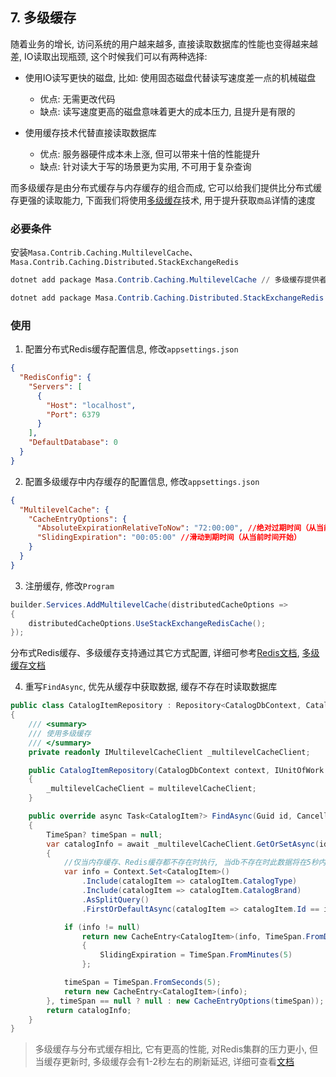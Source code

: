 ## 7. 多级缓存

随着业务的增长, 访问系统的用户越来越多, 直接读取数据库的性能也变得越来越差, IO读取出现瓶颈, 这个时候我们可以有两种选择:

* 使用IO读写更快的磁盘, 比如: 使用固态磁盘代替读写速度差一点的机械磁盘
  * 优点: 无需更改代码
  * 缺点: 读写速度更高的磁盘意味着更大的成本压力, 且提升是有限的

* 使用缓存技术代替直接读取数据库
  * 优点: 服务器硬件成本未上涨, 但可以带来十倍的性能提升
  * 缺点: 针对读大于写的场景更为实用, 不可用于复杂查询

而多级缓存是由分布式缓存与内存缓存的组合而成, 它可以给我们提供比分布式缓存更强的读取能力, 下面我们将使用[多级缓存](/framework/building-blocks/caching/multilevel-cache)技术, 用于提升获取`商品`详情的速度

### 必要条件

安装`Masa.Contrib.Caching.MultilevelCache`、`Masa.Contrib.Caching.Distributed.StackExchangeRedis`

```powershell
dotnet add package Masa.Contrib.Caching.MultilevelCache // 多级缓存提供者

dotnet add package Masa.Contrib.Caching.Distributed.StackExchangeRedis //分布式Redis缓存提供者
```

### 使用

1. 配置分布式Redis缓存配置信息, 修改`appsettings.json`

```appsettings.json
{
  "RedisConfig": {
    "Servers": [
      {
        "Host": "localhost",
        "Port": 6379
      }
    ],
    "DefaultDatabase": 0
  }
}
```

2. 配置多级缓存中内存缓存的配置信息, 修改`appsettings.json`

```appsettings.json
{
  "MultilevelCache": {
    "CacheEntryOptions": {
      "AbsoluteExpirationRelativeToNow": "72:00:00", //绝对过期时间（从当前时间算起）
      "SlidingExpiration": "00:05:00" //滑动到期时间（从当前时间开始）
    }
  }
}
```

3. 注册缓存, 修改`Program`

```csharp
builder.Services.AddMultilevelCache(distributedCacheOptions =>
{
    distributedCacheOptions.UseStackExchangeRedisCache();
});
```

分布式Redis缓存、多级缓存支持通过其它方式配置, 详细可参考[Redis文档](/framework/building-blocks/caching/stackexchange-redis), [多级缓存文档](/framework/building-blocks/caching/multilevel-cache) 

4. 重写`FindAsync`, 优先从缓存中获取数据, 缓存不存在时读取数据库

```csharp
public class CatalogItemRepository : Repository<CatalogDbContext, CatalogItem, Guid>, ICatalogItemRepository
{
    /// <summary>
    /// 使用多级缓存
    /// </summary>
    private readonly IMultilevelCacheClient _multilevelCacheClient;

    public CatalogItemRepository(CatalogDbContext context, IUnitOfWork unitOfWork, IMultilevelCacheClient multilevelCacheClient) : base(context, unitOfWork)
    {
        _multilevelCacheClient = multilevelCacheClient;
    }

    public override async Task<CatalogItem?> FindAsync(Guid id, CancellationToken cancellationToken = default)
    {
        TimeSpan? timeSpan = null;
        var catalogInfo = await _multilevelCacheClient.GetOrSetAsync(id.ToString(), () =>
        {
            //仅当内存缓存、Redis缓存都不存在时执行, 当db不存在时此数据将在5秒内被再次访问时将直接返回`null`, 如果db存在则写入`redis`, 写入内存缓存 (并设置滑动过期: 5分钟, 绝对过期时间: 3小时)
            var info = Context.Set<CatalogItem>()
                .Include(catalogItem => catalogItem.CatalogType)
                .Include(catalogItem => catalogItem.CatalogBrand)
                .AsSplitQuery()
                .FirstOrDefaultAsync(catalogItem => catalogItem.Id == id, cancellationToken).ConfigureAwait(false).GetAwaiter().GetResult();

            if (info != null)
                return new CacheEntry<CatalogItem>(info, TimeSpan.FromDays(3))
                {
                    SlidingExpiration = TimeSpan.FromMinutes(5)
                };

            timeSpan = TimeSpan.FromSeconds(5);
            return new CacheEntry<CatalogItem>(info);
        }, timeSpan == null ? null : new CacheEntryOptions(timeSpan));
        return catalogInfo;
    }
}
```

> 多级缓存与分布式缓存相比, 它有更高的性能, 对Redis集群的压力更小, 但当缓存更新时, 多级缓存会有1-2秒左右的刷新延迟, 详细可查看[文档](/framework/building-blocks/caching/multilevel-cache)